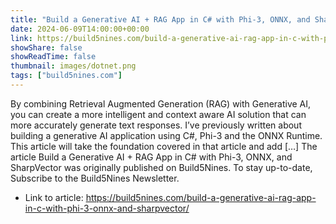 ```yaml
---
title: "Build a Generative AI + RAG App in C# with Phi-3, ONNX, and SharpVector"
date: 2024-06-09T14:00:00+00:00
link: https://build5nines.com/build-a-generative-ai-rag-app-in-c-with-phi-3-onnx-and-sharpvector/
showShare: false
showReadTime: false
thumbnail: images/dotnet.png
tags: ["build5nines.com"]
---
```

By combining Retrieval Augmented Generation (RAG) with Generative AI, you can create a more intelligent and context aware AI solution that can more accurately generate text responses. I’ve previously written about building a generative AI application using C#, Phi-3 and the ONNX Runtime. This article will take the foundation covered in that article and add […]
The article Build a Generative AI + RAG App in C# with Phi-3, ONNX, and SharpVector was originally published on Build5Nines. To stay up-to-date, Subscribe to the Build5Nines Newsletter.

- Link to article: https://build5nines.com/build-a-generative-ai-rag-app-in-c-with-phi-3-onnx-and-sharpvector/